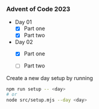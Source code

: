 ### Advent of Code 2023

- Day 01
  - [x] Part one
  - [x] Part two
- Day 02
  - [x] Part one
  - [ ] Part two


Create a new day setup by running
```bash
npm run setup -- <day>
# or
node src/setup.mjs --day <day>
```
